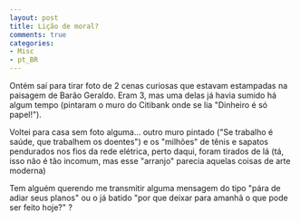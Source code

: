 ```yaml
---
layout: post
title: Lição de moral?
comments: true
categories:
- Misc
- pt_BR
---
```

Ontém saí para tirar foto de 2 cenas curiosas que estavam estampadas na paisagem de Barão Geraldo. Eram 3, mas uma delas já havia sumido há algum tempo (pintaram o muro do Citibank onde se lia "Dinheiro é só papel!").

Voltei para casa sem foto alguma... outro muro pintado ("Se trabalho é saúde, que trabalhem os doentes") e os "milhões" de tênis e sapatos pendurados nos fios da rede elétrica, perto daqui, foram tirados de lá (tá, isso não é tão incomum, mas esse "arranjo" parecia aquelas coisas de arte moderna)

Tem alguém querendo me transmitir alguma mensagem do tipo "pára de adiar seus planos" ou o já batido "por que deixar para amanhã o que pode ser feito hoje?" ?
